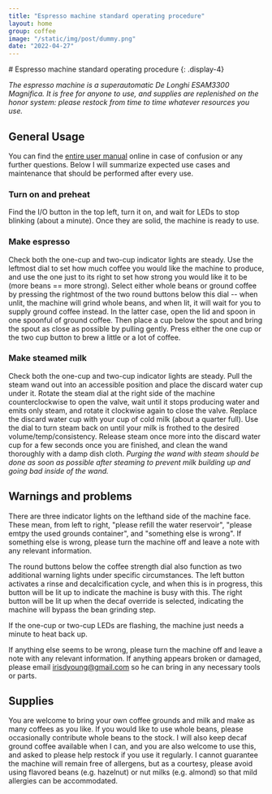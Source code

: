 ```yaml
---
title: "Espresso machine standard operating procedure"
layout: home
group: coffee
image: "/static/img/post/dummy.png"
date: "2022-04-27"
---
```

<div class="row">
<div class="jumbotron h-100">
# Espresso machine standard operating procedure
{: .display-4}
<br>

_The espresso machine is a superautomatic De Longhi ESAM3300 Magnifica. It is free for anyone to use, and supplies are replenished on the honor system: please restock from time to time whatever resources you use._

## General Usage

You can find the [entire user manual](https://www.delonghi.com/Global/InstructionManuals/EN/EN-5713215511.pdf) online in case of confusion or any further questions. Below I will summarize expected use cases and maintenance that should be performed after every use.

### Turn on and preheat

Find the I/O button in the top left, turn it on, and wait for LEDs to stop blinking (about a minute). Once they are solid, the machine is ready to use.

### Make espresso

Check both the one-cup and two-cup indicator lights are steady. Use the leftmost dial to set how much coffee you would like the machine to produce, and use the one just to its right to set how strong you would like it to be (more beans == more strong). Select either whole beans or ground coffee by pressing the rightmost of the two round buttons below this dial -- when unlit, the machine will grind whole beans, and when lit, it will wait for you to supply ground coffee instead. In the latter case, open the lid and spoon in one spoonful of ground coffee. Then place a cup below the spout and bring the spout as close as possible by pulling gently. Press either the one cup or the two cup button to brew a little or a lot of coffee.

### Make steamed milk

Check both the one-cup and two-cup indicator lights are steady. Pull the steam wand out into an accessible position and place the discard water cup under it. Rotate the steam dial at the right side of the machine counterclockwise to open the valve, wait until it stops producing water and emits only steam, and rotate it clockwise again to close the valve. Replace the discard water cup with your cup of cold milk (about a quarter full). Use the dial to turn steam back on until your milk is frothed to the desired volume/temp/consistency. Release steam once more into the discard water cup for a few seconds once you are finished, and clean the wand thoroughly with a damp dish cloth. _Purging the wand with steam should be done as soon as possible after steaming to prevent milk building up and going bad inside of the wand._

## Warnings and problems

There are three indicator lights on the lefthand side of the machine face. These mean, from left to right, "please refill the water reservoir", "please emtpy the used grounds container", and "something else is wrong". If something else is wrong, please turn the machine off and leave a note with any relevant information. 

The round buttons below the coffee strength dial also function as two additional warning lights under specific circumstances. The left button activates a rinse and decalcification cycle, and when this is in progress, this button will be lit up to indicate the machine is busy with this. The right button will be lit up when the decaf override is selected, indicating the machine will bypass the bean grinding step.

If the one-cup or two-cup LEDs are flashing, the machine just needs a minute to heat back up.

If anything else seems to be wrong, please turn the machine off and leave a note with any relevant information. If anything appears broken or damaged, please email irisdyoung@gmail.com so he can bring in any necessary tools or parts.

## Supplies

You are welcome to bring your own coffee grounds and milk and make as many coffees as you like. If you would like to use whole beans, please occasionally contribute whole beans to the stock. I will also keep decaf ground coffee available when I can, and you are also welcome to use this, and asked to please help restock if you use it regularly. I cannot guarantee the machine will remain free of allergens, but as a courtesy, please avoid using flavored beans (e.g. hazelnut) or nut milks (e.g. almond) so that mild allergies can be accommodated. 

